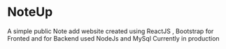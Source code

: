 # NoteUp
 A simple public Note add website created using ReactJS , Bootstrap for Fronted and for Backend used NodeJs and MySql
Currently in production
